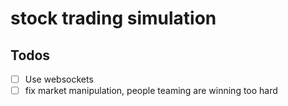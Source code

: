 # stock trading simulation

## Todos
- [ ] Use websockets
- [ ] fix market manipulation, people teaming are winning too hard